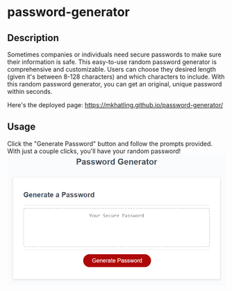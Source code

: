 # password-generator
## Description
Sometimes companies or individuals need secure passwords to make sure their information is safe. This easy-to-use random password generator is comprehensive and customizable. Users can choose they desired length (given it's between 8-128 characters) and which characters to include. With this random password generator, you can get an original, unique password within seconds. 

Here's the deployed page: https://mkhatling.github.io/password-generator/
## Usage
Click the "Generate Password" button and follow the prompts provided. With just a couple clicks, you'll have your random password!
    ![home screen](Assets/03-javascript-homework-demo.png)
